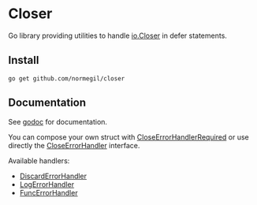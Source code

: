 # Closer

Go library providing utilities to handle [io.Closer](https://pkg.go.dev/io#Closer) in defer statements.

## Install

`go get github.com/normegil/closer`

## Documentation

See [godoc](https://pkg.go.dev/github.com/normegil/closer) for documentation.

You can compose your own struct with [CloseErrorHandlerRequired](https://pkg.go.dev/github.com/normegil/closer#CloseErrorHandlerRequired) 
or use directly the [CloseErrorHandler](https://pkg.go.dev/github.com/normegil/closer#CloseErrorHandlerRequired) interface.

Available handlers:
* [DiscardErrorHandler](https://pkg.go.dev/github.com/normegil/closer#DiscardErrorHandler)
* [LogErrorHandler](https://pkg.go.dev/github.com/normegil/closer#LogErrorHandler)
* [FuncErrorHandler](https://pkg.go.dev/github.com/normegil/closer#FuncErrorHandler)